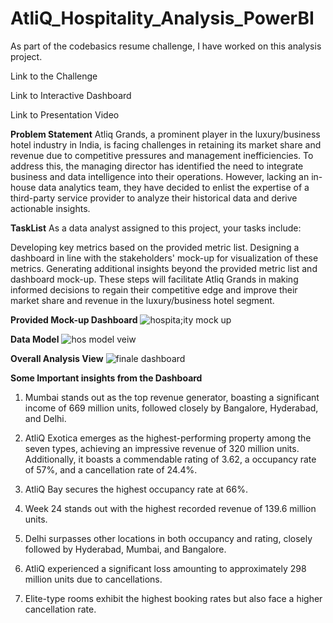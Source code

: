 # AtliQ_Hospitality_Analysis_PowerBI
As part of the  codebasics  resume challenge, I have worked on this analysis project.

Link to the Challenge

Link to Interactive Dashboard

Link to Presentation Video

**Problem Statement**
Atliq Grands, a prominent player in the luxury/business hotel industry in India, is facing challenges in retaining its market share and revenue due to competitive pressures and management inefficiencies. To address this, the managing director has identified the need to integrate business and data intelligence into their operations. However, lacking an in-house data analytics team, they have decided to enlist the expertise of a third-party service provider to analyze their historical data and derive actionable insights.

**TaskList**
As a data analyst assigned to this project, your tasks include:

Developing key metrics based on the provided metric list.
Designing a dashboard in line with the stakeholders' mock-up for visualization of these metrics.
Generating additional insights beyond the provided metric list and dashboard mock-up.
These steps will facilitate Atliq Grands in making informed decisions to regain their competitive edge and improve their market share and revenue in the luxury/business hotel segment.

**Provided Mock-up Dashboard**
![hospita;ity mock up](https://github.com/Iqrabaloch123/AtliQ_Hospitality_Analysis_PowerBI/assets/130351579/3bd0b1d6-5a68-4b2e-a2dd-9fab16d745ee)

**Data Model**
![hos model veiw](https://github.com/Iqrabaloch123/AtliQ_Hospitality_Analysis_PowerBI/assets/130351579/cda91e95-c13d-4249-8f2d-9db7f3238705)

**Overall Analysis View**
![finale dashboard](https://github.com/Iqrabaloch123/AtliQ_Hospitality_Analysis_PowerBI/assets/130351579/4b097789-2df6-4a1b-b1d4-1f40fe479a9a)

**Some Important insights from the Dashboard**
1. Mumbai stands out as the top revenue generator, boasting a significant income of 669 million units, followed closely by Bangalore, Hyderabad, and Delhi.

2. AtliQ Exotica emerges as the highest-performing property among the seven types, achieving an impressive revenue of 320 million units. Additionally, it boasts a commendable rating of 3.62, a occupancy rate of 57%, and a cancellation rate of 24.4%.

3. AtliQ Bay secures the highest occupancy rate at 66%.

4. Week 24 stands out with the highest recorded revenue of 139.6 million units.

5. Delhi surpasses other locations in both occupancy and rating, closely followed by Hyderabad, Mumbai, and Bangalore.

6. AtliQ experienced a significant loss amounting to approximately 298 million units due to cancellations.

7. Elite-type rooms exhibit the highest booking rates but also face a higher cancellation rate.



